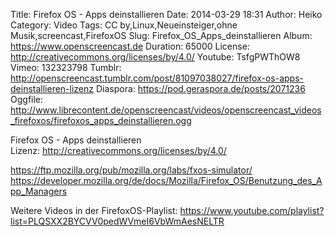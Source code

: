 Title: Firefox OS - Apps deinstallieren
Date: 2014-03-29 18:31
Author: Heiko
Category: Video
Tags: CC by,Linux,Neueinsteiger,ohne Musik,screencast,FirefoxOS
Slug: Firefox_OS_Apps_deinstallieren
Album: https://www.openscreencast.de
Duration: 65000
License: http://creativecommons.org/licenses/by/4.0/
Youtube: TsfgPWThOW8
Vimeo: 132323798
Tumblr: http://openscreencast.tumblr.com/post/81097038027/firefox-os-apps-deinstallieren-lizenz
Diaspora: https://pod.geraspora.de/posts/2071236
Oggfile: http://www.librecontent.de/openscreencast/videos/openscreencast_videos_firefoxos/firefoxos_apps_deinstallieren.ogg

Firefox OS - Apps deinstallieren  
Lizenz: <http://creativecommons.org/licenses/by/4.0/>  
  
<https://ftp.mozilla.org/pub/mozilla.org/labs/fxos-simulator/>  
<https://developer.mozilla.org/de/docs/Mozilla/Firefox_OS/Benutzung_des_App_Managers>  
  
Weitere Videos in der FirefoxOS-Playlist:
<https://www.youtube.com/playlist?list=PLQSXX2BYCVV0pedWVmeI6VbWmAesNELTR>  
  


